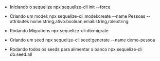 - Iniciando o sequelize
npx sequelize-cli init --force

- Criando um model:
npx sequelize-cli model:create --name Pessoas --attributes nome:string,ativo:boolean,email:string,role:string

- Rodando Migrations
npx sequelize-cli db:migrate

- Criando um seed
npx sequelize-cli seed:generate --name demo-pessoa

- Rodando todos os seeds para alimentar o banco
npx sequelize-cli db:seed:all